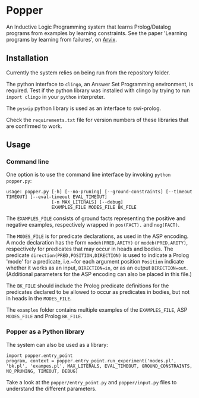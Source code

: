 # Popper

An Inductive Logic Programming system that learns Prolog/Datalog programs from examples by learning constraints.
See the paper 'Learning programs by learning from failures', on [Arvix](https://arxiv.org/abs/2005.02259).

## Installation

Currently the system relies on being run from the repository folder.

The python interface to `clingo`, an Answer Set Programming environment, is required.
Test if the python library was installed with clingo by trying to run `import clingo` in your `python` interpreter.

The `pyswip` python library is used as an interface to swi-prolog.

Check the `requirements.txt` file for version numbers of these libraries that are confirmed to work.

## Usage

### Command line

One option is to use the command line interface by invoking `python popper.py`:
```
usage: popper.py [-h] [--no-pruning] [--ground-constraints] [--timeout TIMEOUT] [--eval-timeout EVAL_TIMEOUT]
                 [-n MAX_LITERALS] [--debug]
                 EXAMPLES_FILE MODES_FILE BK_FILE
```

The `EXAMPLES_FILE` consists of ground facts representing the positive and negative examples, respectively wrapped in `pos(FACT).` and `neg(FACT)`.

The `MODES_FILE` is for predicate declarations, as used in the ASP encoding. A mode declaration has the form `modeh(PRED,ARITY)` or `modeb(PRED,ARITY)`, respectively for predicates that may occur in heads and bodies. The predicate `direction(PRED,POSITION,DIRECTION)` is used to indicate a Prolog 'mode' for a predicate, i.e.~for each argument position `Position` indicate whether it works as an input, `DIRECTION=in`, or as an output `DIRECTION=out`.
(Additional parameters for the ASP encoding can also be placed in this file.)

The `BK_FILE` should include the Prolog predicate definitions for the predicates declared to be allowed to occur as predicates in bodies, but not in heads in the `MODES_FILE`.

The `examples` folder contains multiple examples of the `EXAMPLES_FILE`, ASP `MODES_FILE` and Prolog `BK_FILE`.

### Popper as a Python library

The system can also be used as a library: 

```
import popper.entry_point
program, context = popper.entry_point.run_experiment('modes.pl', 'bk.pl', 'exampes.pl', MAX_LITERALS, EVAL_TIMEOUT, GROUND_CONSTRAINTS, NO_PRUNING, TIMEOUT, DEBUG)
```

Take a look at the `popper/entry_point.py` and `popper/input.py` files to understand the different parameters.
